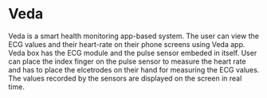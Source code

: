 # Veda
Veda is a smart health monitoring app-based system. The user can view the ECG values and their heart-rate on their phone screens using Veda app.
Veda box has the ECG module and the pulse sensor embeded in itself. User can place the index finger on the pulse sensor to measure the heart rate
and has to place the elcetrodes on their hand for measuring the ECG values. The values recorded by the sensors are displayed on the screen in real time.
